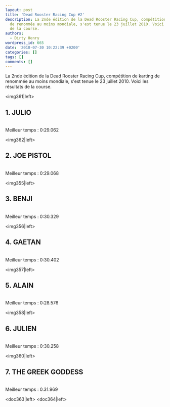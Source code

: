 ```yaml
---
layout: post
title: 'Dead Rooster Racing Cup #2'
description: La 2nde édition de la Dead Rooster Racing Cup, compétition de karting
  de renommée au moins mondiale, s'est tenue le 23 juillet 2010. Voici les résultats
  de la course.
authors:
  - Dirty Henry
wordpress_id: 665
date: '2010-07-30 10:22:39 +0200'
categories: []
tags: []
comments: []
---
```

La 2nde édition de la Dead Rooster Racing Cup, compétition de karting de renommée au moins mondiale, s'est tenue le 23 juillet 2010. Voici les résultats de la course.

<img361|left> <h2>1. JULIO</h2><br />Meilleur temps : 0:29.062
<div style="clear: both"></div>

<img362|left> <h2>2. JOE PISTOL</h2><br />Meilleur temps : 0:29.068
<div style="clear: both"></div>

<img355|left> <h2>3. BENJI</h2><br />Meilleur temps : 0:30.329
<div style="clear: both"></div>

<img356|left> <h2>4. GAETAN</h2><br />Meilleur temps : 0:30.402
<div style="clear: both"></div>

<img357|left> <h2>5. ALAIN</h2><br />Meilleur temps : 0:28.576
<div style="clear: both"></div>

<img358|left> <h2>6. JULIEN</h2><br />Meilleur temps : 0:30.258
<div style="clear: both"></div>

<img360|left> <h2>7. THE GREEK GODDESS</h2><br />Meilleur temps : 0.31.969
<div style="clear: both"></div>

<doc363|left> <doc364|left>
